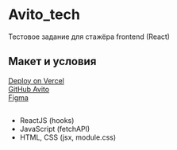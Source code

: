 # Avito_tech
 Тестовое задание для стажёра frontend (React)
 
## Макет и условия
[Deploy on Vercel](https://avito-tech-b8kfcwv8m-mgoldobin-psuru.vercel.app/)  
[GitHub Avito](https://github.com/avito-tech/safedeal-frontend-trainee)  
[Figma](https://www.figma.com/file/3VP0QDK3kjdfbkj8TRrtsx/Test-task?node-id=0%3A1)  
 
## 
 - ReactJS (hooks)
 - JavaScript (fetchAPI)
 - HTML, CSS (jsx, module.css)
